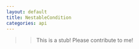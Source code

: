 ```yaml
---
layout: default
title: NestableCondition
categories: api
---
```


>>This is a stub!  Please contribute to me!
